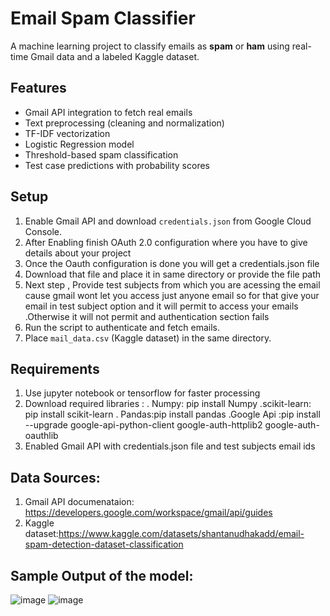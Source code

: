 # Email Spam Classifier

A machine learning project to classify emails as **spam** or **ham** using real-time Gmail data and a labeled Kaggle dataset.

## Features

- Gmail API integration to fetch real emails
- Text preprocessing (cleaning and normalization)
- TF-IDF vectorization
- Logistic Regression model
- Threshold-based spam classification
- Test case predictions with probability scores

##  Setup

1. Enable Gmail API and download `credentials.json` from Google Cloud Console.
2. After Enabling finish OAuth 2.0 configuration where you have to give details about your project
3. Once the Oauth configuration is done you will get a credentials.json file
4. Download that file  and place it in same directory or provide the file path
5. Next step , Provide test subjects from which you are acessing the email cause gmail wont let you access just anyone email so for that give your email in test subject option and it will permit to  access your emails .Otherwise it will not permit and authentication section fails
6. Run the script to authenticate and fetch emails.
7. Place `mail_data.csv` (Kaggle dataset) in the same directory.

##  Requirements
1. Use jupyter notebook or tensorflow for faster processing
2. Download required libraries :
   . Numpy: pip install Numpy
   .scikit-learn: pip install scikit-learn
   . Pandas:pip install pandas
   .Google Api :pip install --upgrade google-api-python-client google-auth-httplib2 google-auth-oauthlib
3. Enabled Gmail API with credentials.json file and test subjects email ids
## Data Sources:
1. Gmail API documenataion: https://developers.google.com/workspace/gmail/api/guides
2. Kaggle dataset:https://www.kaggle.com/datasets/shantanudhakadd/email-spam-detection-dataset-classification
## Sample Output of the model:
![image](https://github.com/user-attachments/assets/4691876b-c4b6-4627-baf1-fb3a248ac7df)
![image](https://github.com/user-attachments/assets/2a33ea87-a8fb-4ef0-8743-df63280c4e9f)






   



